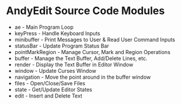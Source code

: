 # AndyEdit Source Code Modules

* ae               - Main Program Loop
* keyPress         - Handle Keyboard Inputs
* minibuffer       - Print Messages to User & Read User Command Inputs
* statusBar        - Update Program Status Bar
* pointMarkRegion  - Manage Cursor, Mark and Region Operations
* buffer           - Manage the Text Buffer, Add/Delete Lines, etc.
* render           - Display the Text Buffer in Editor Window
* window           - Update Curses Window
* navigation       - Move the point around in the buffer window
* files            - Open/Close/Save Files
* state            - Get/Update Editor States
* edit             - Insert and Delete Text

